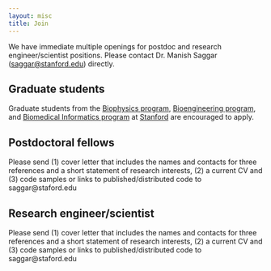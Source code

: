 ```yaml
---
layout: misc
title: Join
---
```


We have immediate multiple openings for postdoc and research engineer/scientist positions. Please contact Dr. Manish Saggar (saggar@stanford.edu) directly.

## Graduate students

Graduate students from the [Biophysics program](https://med.stanford.edu/biophysics.html), [Bioengineering program](https://bioengineering.stanford.edu/), and [Biomedical Informatics program](http://med.stanford.edu/bmi.html) at [Stanford](http://stanford.edu) are encouraged to apply.

## Postdoctoral fellows

Please send (1) cover letter that includes the names and contacts for three references and a short statement of research interests, (2) a current CV and (3) code samples or links to published/distributed code to saggar<span style="display:none">obfuscate</span>@staford.edu

## Research engineer/scientist

Please send (1) cover letter that includes the names and contacts for three references and a short statement of research interests, (2) a current CV and (3) code samples or links to published/distributed code to saggar<span style="display:none">obfuscate</span>@staford.edu
